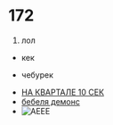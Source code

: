 # 172
1. лол
* кек
- чебурек
* [НА КВАРТАЛЕ 10 СЕК](https://vk.com/bebelyademons)
* [бебеля демонс](https://vk.com/bebelyademons "скоро ЕП")
* ![АЕЕЕ](http://toplogos.ru/images/logo-yandex.jpg "РАОРРК")
